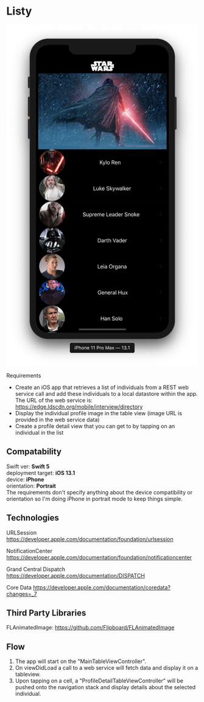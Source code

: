 # Listy
![screenshot](ReadME/screenshot.png)

Requirements

- Create an iOS app that retrieves a list of individuals from a REST web service call and add these individuals to a local datastore within the app. The URL of the web service is: https://edge.ldscdn.org/mobile/interview/directory
- Display the individual profile image in the table view (image URL is provided in the web service data)
- Create a profile detail view that you can get to by tapping on an individual in the list

## Compatability
Swift ver: **Swift 5**  
deployment target: **iOS 13.1**  
device: **iPhone**  
orientation: **Portrait**  
The requirements don't specify anything about the device compatibility or orientation so I'm doing iPhone in portrait mode to keep things simple.

## Technologies

URLSession https://developer.apple.com/documentation/foundation/urlsession

NotificationCenter https://developer.apple.com/documentation/foundation/notificationcenter

Grand Central Dispatch https://developer.apple.com/documentation/DISPATCH

Core Data https://developer.apple.com/documentation/coredata?changes=_7

## Third Party Libraries

FLAnimatedImage: https://github.com/Flipboard/FLAnimatedImage

## Flow

1. The app will start on the "MainTableViewController".
2. On viewDidLoad a call to a web service will fetch data and display it on a tableview.
3. Upon tapping on a cell, a "ProfileDetailTableViewController" will be pushed onto the navigation stack and display details about the selected individual.

